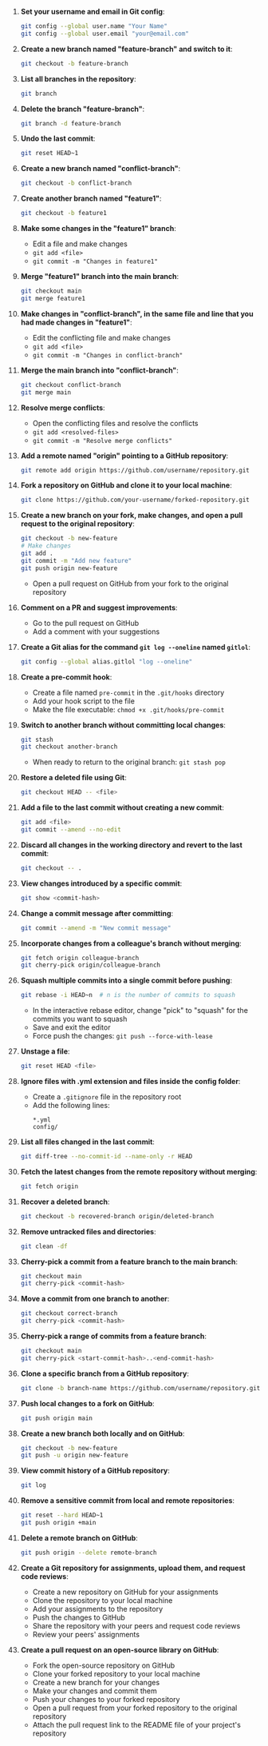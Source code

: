 1. **Set your username and email in Git config**:
   ```bash
   git config --global user.name "Your Name"
   git config --global user.email "your@email.com"
   ```

2. **Create a new branch named "feature-branch" and switch to it**:
   ```bash
   git checkout -b feature-branch
   ```

3. **List all branches in the repository**:
   ```bash
   git branch
   ```

4. **Delete the branch "feature-branch"**:
   ```bash
   git branch -d feature-branch
   ```

5. **Undo the last commit**:
   ```bash
   git reset HEAD~1
   ```

6. **Create a new branch named "conflict-branch"**:
   ```bash
   git checkout -b conflict-branch
   ```

7. **Create another branch named "feature1"**:
   ```bash
   git checkout -b feature1
   ```

8. **Make some changes in the "feature1" branch**:
   - Edit a file and make changes
   - `git add <file>`
   - `git commit -m "Changes in feature1"`

9. **Merge "feature1" branch into the main branch**:
   ```bash
   git checkout main
   git merge feature1
   ```

10. **Make changes in "conflict-branch", in the same file and line that you had made changes in "feature1"**:
    - Edit the conflicting file and make changes
    - `git add <file>`
    - `git commit -m "Changes in conflict-branch"`

11. **Merge the main branch into "conflict-branch"**:
    ```bash
    git checkout conflict-branch
    git merge main
    ```

12. **Resolve merge conflicts**:
    - Open the conflicting files and resolve the conflicts
    - `git add <resolved-files>`
    - `git commit -m "Resolve merge conflicts"`

13. **Add a remote named "origin" pointing to a GitHub repository**:
    ```bash
    git remote add origin https://github.com/username/repository.git
    ```

14. **Fork a repository on GitHub and clone it to your local machine**:
    ```bash
    git clone https://github.com/your-username/forked-repository.git
    ```

15. **Create a new branch on your fork, make changes, and open a pull request to the original repository**:
    ```bash
    git checkout -b new-feature
    # Make changes
    git add .
    git commit -m "Add new feature"
    git push origin new-feature
    ```
    - Open a pull request on GitHub from your fork to the original repository

16. **Comment on a PR and suggest improvements**:
    - Go to the pull request on GitHub
    - Add a comment with your suggestions

17. **Create a Git alias for the command `git log --oneline` named `gitlol`**:
    ```bash
    git config --global alias.gitlol "log --oneline"
    ```

18. **Create a pre-commit hook**:
    - Create a file named `pre-commit` in the `.git/hooks` directory
    - Add your hook script to the file
    - Make the file executable: `chmod +x .git/hooks/pre-commit`

19. **Switch to another branch without committing local changes**:
    ```bash
    git stash
    git checkout another-branch
    ```
    - When ready to return to the original branch: `git stash pop`

20. **Restore a deleted file using Git**:
    ```bash
    git checkout HEAD -- <file>
    ```

21. **Add a file to the last commit without creating a new commit**:
    ```bash
    git add <file>
    git commit --amend --no-edit
    ```

22. **Discard all changes in the working directory and revert to the last commit**:
    ```bash
    git checkout -- .
    ```

23. **View changes introduced by a specific commit**:
    ```bash
    git show <commit-hash>
    ```

24. **Change a commit message after committing**:
    ```bash
    git commit --amend -m "New commit message"
    ```

25. **Incorporate changes from a colleague's branch without merging**:
    ```bash
    git fetch origin colleague-branch
    git cherry-pick origin/colleague-branch
    ```

26. **Squash multiple commits into a single commit before pushing**:
    ```bash
    git rebase -i HEAD~n  # n is the number of commits to squash
    ```
    - In the interactive rebase editor, change "pick" to "squash" for the commits you want to squash
    - Save and exit the editor
    - Force push the changes: `git push --force-with-lease`

27. **Unstage a file**:
    ```bash
    git reset HEAD <file>
    ```

28. **Ignore files with .yml extension and files inside the config folder**:
    - Create a `.gitignore` file in the repository root
    - Add the following lines:
      ```
      *.yml
      config/
      ```

29. **List all files changed in the last commit**:
    ```bash
    git diff-tree --no-commit-id --name-only -r HEAD
    ```

30. **Fetch the latest changes from the remote repository without merging**:
    ```bash
    git fetch origin
    ```

31. **Recover a deleted branch**:
    ```bash
    git checkout -b recovered-branch origin/deleted-branch
    ```

32. **Remove untracked files and directories**:
    ```bash
    git clean -df
    ```

33. **Cherry-pick a commit from a feature branch to the main branch**:
    ```bash
    git checkout main
    git cherry-pick <commit-hash>
    ```

34. **Move a commit from one branch to another**:
    ```bash
    git checkout correct-branch
    git cherry-pick <commit-hash>
    ```

35. **Cherry-pick a range of commits from a feature branch**:
    ```bash
    git checkout main
    git cherry-pick <start-commit-hash>..<end-commit-hash>
    ```

36. **Clone a specific branch from a GitHub repository**:
    ```bash
    git clone -b branch-name https://github.com/username/repository.git
    ```

37. **Push local changes to a fork on GitHub**:
    ```bash
    git push origin main
    ```

38. **Create a new branch both locally and on GitHub**:
    ```bash
    git checkout -b new-feature
    git push -u origin new-feature
    ```

39. **View commit history of a GitHub repository**:
    ```bash
    git log
    ```

40. **Remove a sensitive commit from local and remote repositories**:
    ```bash
    git reset --hard HEAD~1
    git push origin +main
    ```

41. **Delete a remote branch on GitHub**:
    ```bash
    git push origin --delete remote-branch
    ```

42. **Create a Git repository for assignments, upload them, and request code reviews**:
    - Create a new repository on GitHub for your assignments
    - Clone the repository to your local machine
    - Add your assignments to the repository
    - Push the changes to GitHub
    - Share the repository with your peers and request code reviews
    - Review your peers' assignments

43. **Create a pull request on an open-source library on GitHub**:
    - Fork the open-source repository on GitHub
    - Clone your forked repository to your local machine
    - Create a new branch for your changes
    - Make your changes and commit them
    - Push your changes to your forked repository
    - Open a pull request from your forked repository to the original repository
    - Attach the pull request link to the README file of your project's repository
